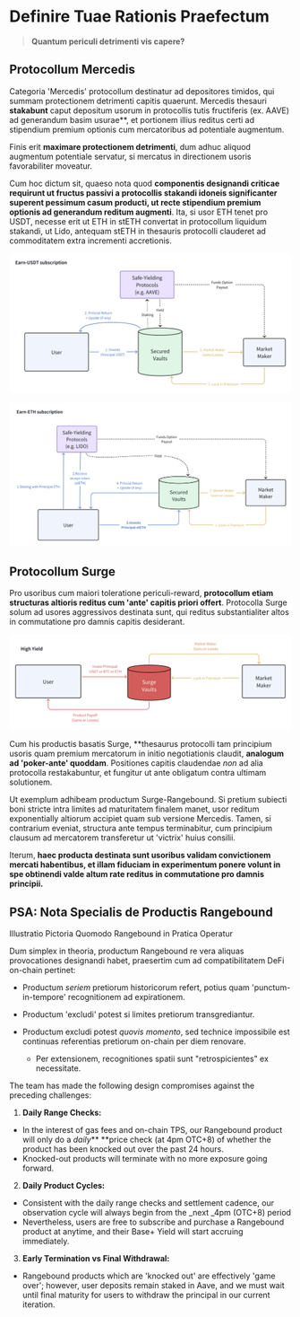 # Definire Tuae Rationis Praefectum

> **Quantum periculi detrimenti vis capere?**

## Protocollum Mercedis

Categoria 'Mercedis' protocollum destinatur ad depositores timidos, qui summam protectionem detrimenti capitis quaerunt.  Mercedis thesauri **stakabunt** caput depositum usorum in protocollis tutis fructiferis (ex. AAVE) ad generandum basim usurae**, et portionem illius reditus certi ad stipendium premium optionis cum mercatoribus ad potentiale augmentum.

Finis erit **maximare protectionem detrimenti**, dum adhuc aliquod augmentum potentiale servatur, si mercatus in directionem usoris favorabiliter moveatur.

Cum hoc dictum sit, quaeso nota quod **componentis designandi criticae requirunt ut fructus passivi a protocollis stakandi idoneis significanter superent pessimum casum producti, ut recte stipendium premium optionis ad generandum reditum augmenti**.  Ita, si usor ETH tenet pro USDT, necesse erit ut ETH in stETH convertat in protocollum liquidum stakandi, ut Lido, antequam stETH in thesauris protocolli clauderet ad commoditatem extra incrementi accretionis.

![](../../static/draw6.png)

![](../../static/draw7.png)

## Protocollum Surge

Pro usoribus cum maiori toleratione periculi-reward, **protocollum etiam structuras altioris reditus cum 'ante' capitis priori offert**.  Protocolla Surge solum ad usores aggressivos destinata sunt, qui reditus substantialiter altos in commutatione pro damnis capitis desiderant.

![](../../static/draw8.png)

Cum his productis basatis Surge, **thesaurus protocolli tam principium usoris quam premium mercatorum in initio negotiationis claudit, **analogum ad 'poker-ante' quoddam**. Positiones capitis claudendae _non_ ad alia protocolla restakabuntur, et fungitur ut ante obligatum contra ultimam solutionem.

Ut exemplum adhibeam productum Surge-Rangebound.  Si pretium subiecti boni stricte intra limites ad maturitatem finalem manet, usor reditum exponentially altiorum accipiet quam sub versione Mercedis.  Tamen, si contrarium eveniat, structura ante tempus terminabitur, cum principium clausum ad mercatorem transferetur ut 'victrix' huius consilii.

Iterum, **haec producta destinata sunt usoribus validam convictionem mercati habentibus, et illam fiduciam in experimentum ponere volunt in spe obtinendi valde altum rate reditus in commutatione pro damnis principii.**

## PSA: Nota Specialis de Productis Rangebound

Illustratio Pictoria Quomodo Rangebound in Pratica Operatur

Dum simplex in theoria, productum Rangebound re vera aliquas provocationes designandi habet, praesertim cum ad compatibilitatem DeFi on-chain pertinet:

- Productum _seriem_ pretiorum historicorum refert, potius quam 'punctum-in-tempore' recognitionem ad expirationem.
- Productum 'excludi' potest si limites pretiorum transgrediantur.
- Productum excludi potest _quovis momento_, sed technice impossibile est continuas referentias pretiorum on-chain per diem renovare.

  - Per extensionem, recognitiones spatii sunt "retrospicientes" ex necessitate.

The team has made the following design compromises against the preceding challenges:

1. **Daily Range Checks:**

  - In the interest of gas fees and on-chain TPS, our Rangebound product will only do a _daily_** **price check (at 4pm OTC+8) of whether the product has been knocked out over the past 24 hours.
  - Knocked-out products will terminate with no more exposure going forward.

2. **Daily Product Cycles:**

  - Consistent with the daily range checks and settlement cadence, our observation cycle will always begin from the _next _4pm (OTC+8) period
  - Nevertheless, users are free to subscribe and purchase a Rangebound product at anytime, and their Base+ Yield will start accruing immediately.

3. **Early Termination vs Final Withdrawal:**

  - Rangebound products which are 'knocked out' are effectively 'game over'; however, user deposits remain staked in Aave, and we must wait until final maturity for users to withdraw the principal in our current iteration.